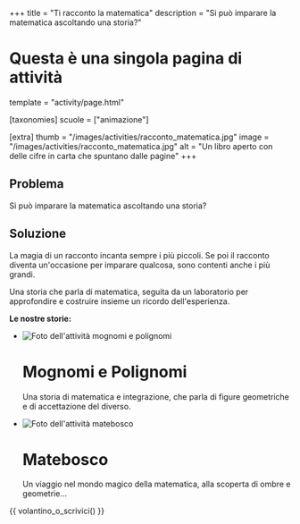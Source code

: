 +++
title = "Ti racconto la matematica"
description = "Si può imparare la matematica ascoltando una storia?"

# Questa è una singola pagina di attività
template = "activity/page.html"

[taxonomies]
scuole = ["animazione"]

[extra]
thumb = "/images/activities/racconto_matematica.jpg"
image = "/images/activities/racconto_matematica.jpg"
alt = "Un libro aperto con delle cifre in carta che spuntano dalle pagine"
+++
## Problema

Si può imparare la matematica ascoltando una storia?

## Soluzione

La magia di un racconto incanta sempre i più piccoli.
Se poi il racconto diventa un'occasione per imparare qualcosa,
sono contenti anche i più grandi.

Una storia che parla di matematica, seguita da un laboratorio
per approfondire e costruire insieme un ricordo dell'esperienza.

**Le nostre storie:**

<ul class='list'>
<li>
<img src="/images/activities/mognomi_e_polignomi.jpg" alt="Foto dell'attività mognomi e polignomi"/>

# Mognomi e Polignomi

Una storia di matematica e integrazione, che parla di figure geometriche e di accettazione del diverso.

</li>
<li>
<img src="/images/activities/matebosco_bassa_qualita.jpg" alt="Foto dell'attività matebosco"/>

# Matebosco

Un viaggio nel mondo magico della matematica, alla scoperta di ombre e geometrie...

</li>
</ul>

{{ volantino_o_scrivici() }}
